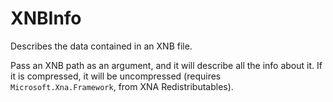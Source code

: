 # XNBInfo

Describes the data contained in an XNB file.

Pass an XNB path as an argument, and it will describe all the info about it. If it is compressed, it will be uncompressed (requires `Microsoft.Xna.Framework`, from XNA Redistributables).
